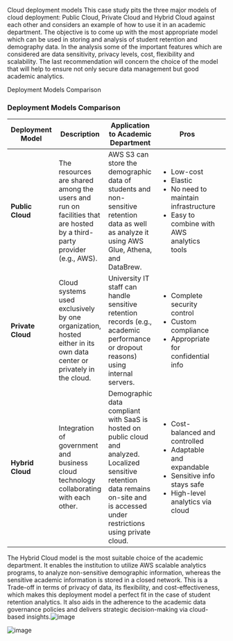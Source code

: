 
Cloud deployment models
This case study pits the three major models of cloud deployment: Public Cloud, Private Cloud and Hybrid Cloud against each other and considers an example of how to use it in an academic department. The objective is to come up with the most appropriate model which can be used in storing and analysis of student retention and demography data. In the analysis some of the important features which are considered are data sensitivity, privacy levels, cost, flexibility and scalability. The last recommendation will concern the choice of the model that will help to ensure not only secure data management but good academic analytics.
 
Deployment Models Comparison

### Deployment Models Comparison

| Deployment Model | Description | Application to Academic Department | Pros | Cons |
|------------------|-------------|-------------------------------------|------|------|
| **Public Cloud** | The resources are shared among the users and run on facilities that are hosted by a third-party provider (e.g., AWS). | AWS S3 can store the demographic data of students and non-sensitive retention data as well as analyze it using AWS Glue, Athena, and DataBrew. | <ul><li>Low-cost</li><li>Elastic</li><li>No need to maintain infrastructure</li><li>Easy to combine with AWS analytics tools</li></ul> | <ul><li>Multiple user access settings</li><li>Little control</li><li>More risks of privacy for sensitive data</li></ul> |
| **Private Cloud** | Cloud systems used exclusively by one organization, hosted either in its own data center or privately in the cloud. | University IT staff can handle sensitive retention records (e.g., academic performance or dropout reasons) using internal servers. | <ul><li>Complete security control</li><li>Custom compliance</li><li>Appropriate for confidential info</li></ul> | <ul><li>Costly to maintain</li><li>Harder to scale</li><li>Slower to implement</li></ul> |
| **Hybrid Cloud** | Integration of government and business cloud technology collaborating with each other. | Demographic data compliant with SaaS is hosted on public cloud and analyzed. Localized sensitive retention data remains on-site and is accessed under restrictions using private cloud. | <ul><li>Cost-balanced and controlled</li><li>Adaptable and expandable</li><li>Sensitive info stays safe</li><li>High-level analytics via cloud</li></ul> | <ul><li>Complex integration</li><li>Requires strong governance</li><li>More setup and management effort</li></ul> |

The Hybrid Cloud model is the most suitable choice of the academic department. It enables the institution to utilize AWS scalable analytics programs, to analyze non-sensitive demographic information, whereas the sensitive academic information is stored in a closed network. This is a Trade-off in terms of privacy of data, its flexibility, and cost-effectiveness, which makes this deployment model a perfect fit in the case of student retention analytics. It also aids in the adherence to the academic data governance policies and delivers strategic decision-making via cloud-based insights.![image](https://github.com/user-attachments/assets/d3f05103-a911-4415-b63a-0e431f3f215b)


![image](https://github.com/user-attachments/assets/626d54e0-8f02-418c-a727-c6b59b54fcc8)
